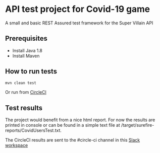 # API test project for Covid-19 game

A small and basic REST Assured test framework for the Super Villain API

## Prerequisites
* Install Java 1.8
* Install Maven

## How to run tests

```bash
mvn clean test
```
Or run from [CircleCI](https://app.circleci.com/pipelines/github/lewisob/SuperVillainAPITest)

## Test results
The project would benefit from a nice html report.
For now the results are printed in console or can be found in a simple text file at /target/surefire-reports/CovidUsersTest.txt.

The CircleCI results are sent to the #circle-ci channel in this [Slack workspace](https://join.slack.com/t/lewis-test-group/shared_invite/zt-i4wg3c7o-Y7e7JnYayBDJBaQA8tpg~Q)